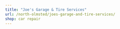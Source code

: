 ```yaml
---
title: "Joe's Garage & Tire Services"
url: /north-olmsted/joes-garage-and-tire-services/
shop: car repair
---
```

